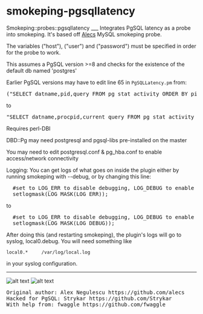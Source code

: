 <h1>smokeping-pgsqllatency</h1>
Smokeping::probes::pgsqllatency
___
Integrates PgSQL latency as a probe into smokeping. It's based off <a href="https://github.com/alecs/smokeping-plugins">Alecs</a> MySQL smokeping probe.

The variables ("host"), ("user") and ("password") must be specified in order for the probe to work.

This assumes a PgSQL version >=8 and checks for the existence of the default db named 'postgres'

Earlier PgSQL versions may have to edit line 65 in <code>PgSQLLatency.pm</code> from:

<pre>("SELECT datname,pid,query FROM pg_stat_activity ORDER BY pid;")</pre>
to
<pre>"SELECT datname,procpid,current_query FROM pg_stat_activity ORDER BY procpid;"</pre>

Requires perl-DBI

DBD::Pg may need postgresql and pgsql-libs pre-installed on the master

You may need to edit postgresql.conf & pg_hba.conf to enable access/network connectivity


Logging: You can get logs of what goes on inside the plugin either by running smokeping with --debug, or by changing this line:
<pre>
  #set to LOG_ERR to disable debugging, LOG_DEBUG to enable it
  setlogmask(LOG_MASK(LOG_ERR));
</pre>
to
<pre>
  #set to LOG_ERR to disable debugging, LOG_DEBUG to enable it
  setlogmask(LOG_MASK(LOG_DEBUG));
</pre>
After doing this (and restarting smokeping), the plugin's logs will go to syslog, local0.debug. You will need something like

  `local0.*     /var/log/local.log`

in your syslog configuration.

___

![alt text](https://www.dropbox.com/s/q3gyipdxsdhyhx9/PT4_DB_mini.png)
![alt text](https://www.dropbox.com/s/vdlyg81os5krp4g/Slack14_DB_mini.png)

<pre>
Original author: Alex Negulescu https://github.com/alecs
Hacked for PgSQL: Strykar https://github.com/Strykar
With help from: fwaggle https://github.com/fwaggle
</pre>
